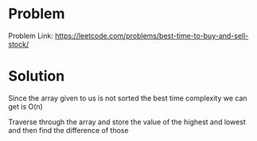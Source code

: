 # Problem

Problem Link: https://leetcode.com/problems/best-time-to-buy-and-sell-stock/

# Solution

Since the array given to us is not sorted the best time complexity we can get is O(n)

Traverse through the array and store the value of the highest and lowest and then find the difference of those



